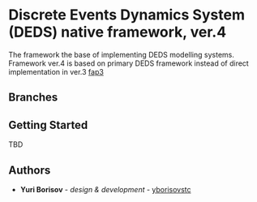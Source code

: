 # Discrete Events Dynamics System (DEDS) native framework, ver.4

The framework the base of implementing DEDS modelling systems.
Framework ver.4 is based on primary DEDS framework instead of direct implementation in ver.3  [fap3](https://github.com/yborisovstc/fap3)


## Branches


## Getting Started

TBD

## Authors

- **Yuri Borisov** - *design & development* - [yborisovstc](https://github.com/yborisovstc)
